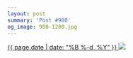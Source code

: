 ```yaml
---
layout: post
summary: 'Post #980'
og_image: 980-1280.jpg
---
```


<p>
 <time>
  <a href="/980">
   {{ page.date | date: "%B %-d, %Y" }}
  </a>
 </time>
 <a href="/980">
  <img sizes="(min-width: 700px) 50vw, calc(100vw - 2rem)" src="{{ site.assets_url }}/980-640.jpg" srcset="{{ site.assets_url }}/980-320.jpg 320w, {{ site.assets_url }}/980-640.jpg 640w, {{ site.assets_url }}/980-960.jpg 960w, {{ site.assets_url }}/980-1280.jpg 1280w"/>
 </a>
</p>
